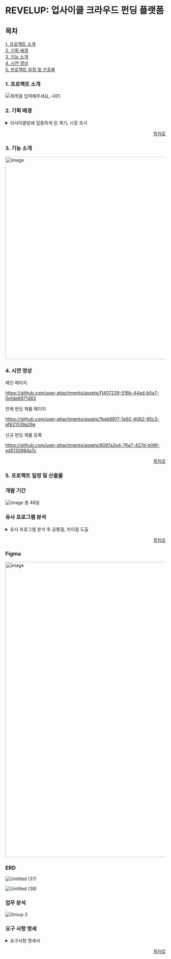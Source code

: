 # REVELUP: 업사이클 크라우드 펀딩 플랫폼


## 목차
[1. 프로젝트 소개](#1-프로젝트-소개)<br/>
[2. 기획 배경](#2-기획-배경)<br/>
[3. 기능 소개](#3-기능-소개)<br/>
[4. 시연 영상](#4-시연-영상)<br/>
[5. 프로젝트 일정 및 산출물](#5-프로젝트-일정-및-산출물)<br/>

### 1. 프로젝트 소개
![제목을 입력해주세요_-001](https://github.com/user-attachments/assets/052bdd97-9fc4-4bca-9356-34a26d11f3d1)

### 2. 기획 배경
<details>
  <summary>리사이클링에 집중하게 된 계기, 시장 조사</summary>
<img width="400" height="400" alt="image" src="https://github.com/user-attachments/assets/45799011-c823-46d4-9005-6036d6b0e0c6">
<img width="400" height="400" alt="image" src="https://github.com/user-attachments/assets/bea4ed7d-e7f9-4187-95e8-bfc3a1a581af">
<img width="400" height="400" alt="image" src="https://github.com/user-attachments/assets/2610cd28-85a9-4624-93f7-2510714e6f36">
<img width="400" height="400" alt="image" src="https://github.com/user-attachments/assets/4b4720a7-7127-4d2f-9462-7d635649afbd">
<img width="400" height="400" alt="image" src="https://github.com/user-attachments/assets/945402c6-b484-4783-ab9a-460b482582e7">
<img width="400" height="400" alt="image" src="https://github.com/user-attachments/assets/2db03cd1-fa3c-4da3-bd9f-0c4c05bf9e38">

[dd5a7e22-bac9-4a9f-be16-7fde60d414fb_시장_조사.pdf](https://github.com/user-attachments/files/16637787/dd5a7e22-bac9-4a9f-be16-7fde60d414fb_._.pdf)
</details>
<div align="right">
  
[목차로](#목차)

</div>

### 3. 기능 소개

<img width="635" alt="image" src="https://github.com/user-attachments/assets/1b5802e8-81a0-46ba-aef5-d5492928230c">

### 4. 시연 영상
메인 페이지

https://github.com/user-attachments/assets/f1407239-516b-44ad-b5a7-0e1de6971483

전체 펀딩 제품 페이지

https://github.com/user-attachments/assets/1beb6917-1e92-4062-95c3-af621539a28e

신규 펀딩 제품 등록

https://github.com/user-attachments/assets/8097a2e4-76a7-427d-b06f-ed5130984a7c

<div align="right">
  
[목차로](#목차)

</div>

### 5. 프로젝트 일정 및 산출물
### 개발 기간
![image](https://github.com/JayLee-98/revelup/assets/153487581/72dfea25-3f86-4358-8518-79cd7e81a5a6)
총 48일

### 유사 프로그램 분석
<details>
  <summary>유사 프로그램 분석 후 공통점, 차이점 도출</summary>

<img width="938" alt="스크린샷 2024-08-17 오후 9 21 56" src="https://github.com/user-attachments/assets/f44e12e3-b0ed-4bfd-be18-9bc6ad7a611e">

![image](https://github.com/user-attachments/assets/800883f7-92f1-430b-9d02-e487b52ad359)

![image](https://github.com/user-attachments/assets/eec376c2-fa47-4d2c-9aa3-419688f4a511)

![image](https://github.com/user-attachments/assets/94c3c91f-00d8-4513-b849-85434e3f2a2c)

![image](https://github.com/user-attachments/assets/1ee84209-5994-4930-8350-9621f5e42349)

![image](https://github.com/user-attachments/assets/abcda5b1-a728-42b3-acd1-bfef455e47e9)

![image](https://github.com/user-attachments/assets/b993ddc8-a7ea-4241-8db4-f31805d0b42c)

![image](https://github.com/user-attachments/assets/bfdcbce1-1a59-40c7-8df1-0f04fd91b009)

![image](https://github.com/user-attachments/assets/29b60b02-b0cf-4a41-adc1-9dd8de3f288d)

</details>

<div align="right">
  
[목차로](#목차)

</div>

### Figma
<img width="926" alt="image" src="https://github.com/user-attachments/assets/9dbe37ca-eb21-44c6-a403-90e6f939fcb2">

### ERD
![Untitled (37)](https://github.com/user-attachments/assets/0a15ec06-5b02-47f1-a1af-41dbc682890d)

![Untitled (38)](https://github.com/user-attachments/assets/5449039d-c8b1-417b-b963-a7c5b3b4c195)

### 업무 분석
![Group 3](https://github.com/user-attachments/assets/cea68a85-3257-4248-9ce1-970e0b9109d2)

### 요구 사항 명세
<details>
  <summary>요구사항 명세서</summary>

![Group 2](https://github.com/user-attachments/assets/687ecc8c-6b71-4e0c-8708-954589a716d0)
</details>

<div align="right">
  
[목차로](#목차)

</div>
